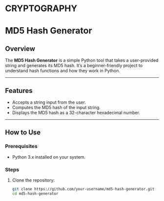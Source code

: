 # CRYPTOGRAPHY
# MD5 Hash Generator

## Overview
The **MD5 Hash Generator** is a simple Python tool that takes a user-provided string and generates its MD5 hash. It’s a beginner-friendly project to understand hash functions and how they work in Python.  

---

## Features
- Accepts a string input from the user.
- Computes the MD5 hash of the input string.
- Displays the MD5 hash as a 32-character hexadecimal number.

---

## How to Use

### Prerequisites
- Python 3.x installed on your system.

### Steps
1. Clone the repository:
   ```bash
   git clone https://github.com/your-username/md5-hash-generator.git
   cd md5-hash-generator
